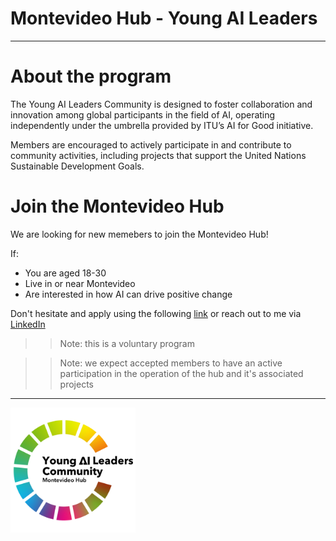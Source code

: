# Montevideo Hub - Young AI Leaders

------------------------

# About the program

The Young AI Leaders Community is designed to foster collaboration and innovation among global participants in the field of AI, operating independently under the umbrella provided by ITU’s AI for Good initiative.

Members are encouraged to actively participate in and contribute to community activities, including projects that support the United Nations Sustainable Development Goals.

# Join the Montevideo Hub

We are looking for new memebers to join the Montevideo Hub! 

If:

* You are aged 18-30
* Live in or near Montevideo
* Are interested in how AI can drive positive change

Don't hesitate and apply using the following [link](https://aiforgood.itu.int/young-ai-leaders-community/) or reach out to me via [LinkedIn](https://www.linkedin.com/in/diego-kiedanski)

>> Note: this is a voluntary program

>> Note: we expect accepted members to have an active participation in the operation of the hub and it's associated projects

------------------------

<img src="logos/coloured_logo.png" width="200" height="200" />